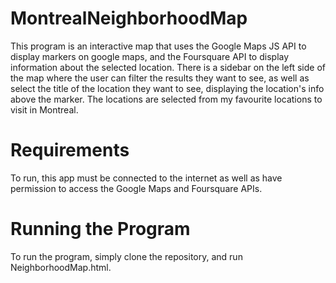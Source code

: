 # MontrealNeighborhoodMap

This program is an interactive map that uses the Google Maps JS API to display markers on google maps,
and the Foursquare API to display information about the selected location. There is a sidebar on the
left side of the map where the user can filter the results they want to see, as well as select the 
title of the location they want to see, displaying the location's info above the marker. The locations
are selected from my favourite locations to visit in Montreal. 

# Requirements

To run, this app must be connected to the internet as well as have permission to access the Google Maps
and Foursquare APIs. 

# Running the Program

To run the program, simply clone the repository, and run NeighborhoodMap.html.
